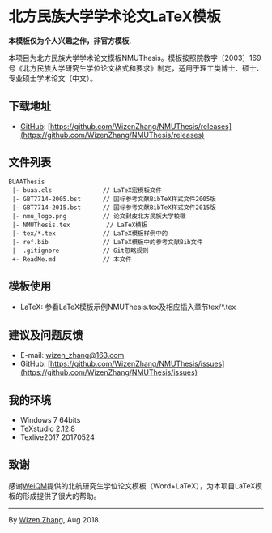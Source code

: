 # 北方民族大学学术论文LaTeX模板

**本模板仅为个人兴趣之作，非官方模板.**

本项目为北方民族大学学术论文模板NMUThesis。模板按照院教字〔2003〕169号《北方民族大学研究生学位论文格式和要求》制定，适用于理工类博士、硕士、专业硕士学术论文（中文）。


## 下载地址

+ [GitHub](https://github.com/WizenZhang/NMUThesis): [https://github.com/WizenZhang/NMUThesis/releases](https://github.com/WizenZhang/NMUThesis/releases)

## 文件列表

```
BUAAThesis
 |- buaa.cls              // LaTeX宏模板文件
 |- GBT7714-2005.bst      // 国标参考文献BibTeX样式文件2005版
 |- GBT7714-2015.bst      // 国标参考文献BibTeX样式文件2015版
 |- nmu_logo.png          // 论文封皮北方民族大学校徽
 |- NMUThesis.tex          // LaTeX模板
 |- tex/*.tex             // LaTeX模板样例中的
 |- ref.bib               // LaTeX模板中的参考文献Bib文件
 |- .gitignore            // Git忽略规则
 +- ReadMe.md             // 本文件
```

## 模板使用

+ LaTeX: 参看LaTeX模板示例NMUThesis.tex及相应插入章节tex/*.tex

## 建议及问题反馈

+ E-mail: [wizen_zhang@163.com](wizen_zhang@163.com)
+ GitHub: [https://github.com/WizenZhang/NMUThesis/issues](https://github.com/WizenZhang/NMUThesis/issues)

## 我的环境

+ Windows 7 64bits
+ TeXstudio 2.12.8
+ Texlive2017 20170524

## 致谢

感谢[WeiQM](https://github.com/CheckBoxStudio/BUAAThesis)提供的北航研究生学位论文模板（Word+LaTeX），为本项目LaTeX模板的形成提供了很大的帮助。

***

By [Wizen Zhang](https://github.com/WizenZhang/NMUThesis), Aug 2018.